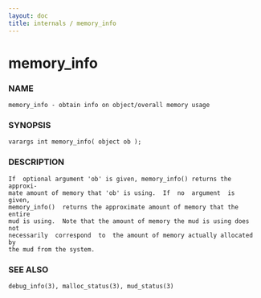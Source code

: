 ```yaml
---
layout: doc
title: internals / memory_info
---
```

# memory_info

### NAME

    memory_info - obtain info on object/overall memory usage

### SYNOPSIS

    varargs int memory_info( object ob );

### DESCRIPTION

    If  optional argument 'ob' is given, memory_info() returns the approxi‐
    mate amount of memory that 'ob' is using.  If  no  argument  is  given,
    memory_info()  returns the approximate amount of memory that the entire
    mud is using.  Note that the amount of memory the mud is using does not
    necessarily  correspond  to  the amount of memory actually allocated by
    the mud from the system.

### SEE ALSO

    debug_info(3), malloc_status(3), mud_status(3)

